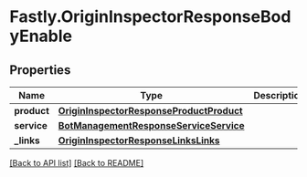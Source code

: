 # Fastly.OriginInspectorResponseBodyEnable

## Properties

Name | Type | Description | Notes
------------ | ------------- | ------------- | -------------
**product** | [**OriginInspectorResponseProductProduct**](OriginInspectorResponseProductProduct.md) |  | [optional] 
**service** | [**BotManagementResponseServiceService**](BotManagementResponseServiceService.md) |  | [optional] 
**_links** | [**OriginInspectorResponseLinksLinks**](OriginInspectorResponseLinksLinks.md) |  | [optional] 


[[Back to API list]](../../README.md#endpoints) [[Back to README]](../../README.md)
